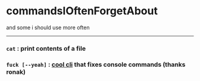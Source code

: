 # commandsIOftenForgetAbout

and some i should use more often

<hr />

### `cat` : print contents of a file

### `fuck [--yeah]` : [cool cli](https://github.com/nvbn/thefuck) that fixes console commands (thanks ronak)

